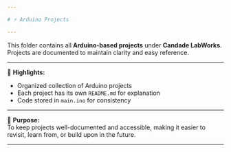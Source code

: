 ```yaml
---

# ⚡ Arduino Projects

---
```


This folder contains all **Arduino-based projects** under **Candade LabWorks**.  
Projects are documented to maintain clarity and easy reference.  

---

📌 **Highlights:**  
- Organized collection of Arduino projects  
- Each project has its own `README.md` for explanation  
- Code stored in `main.ino` for consistency  

---

📂 **Purpose:**  
To keep projects well-documented and accessible, making it easier to revisit, learn from, or build upon in the future.  

---
